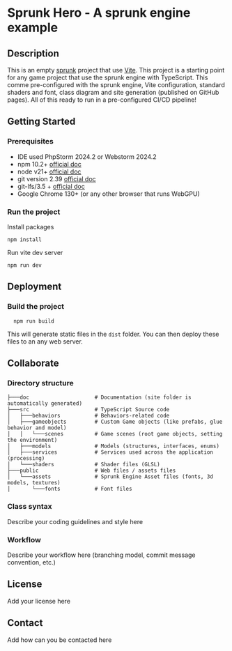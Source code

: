 # Sprunk Hero - A sprunk engine example

## Description
This is an empty [sprunk](https://sprunk-engine.com) project that use [Vite](https://vitejs.dev/).
This project is a starting point for any game project that use the sprunk engine with TypeScript.
This comme pre-configured with the sprunk engine, Vite configuration, standard shaders and font, class diagram and site generation (published on GitHub pages).
All of this ready to run in a pre-configured CI/CD pipeline!

## Getting Started

### Prerequisites
* IDE used PhpStorm 2024.2 or Webstorm 2024.2
* npm 10.2+ [official doc](https://docs.npmjs.com/try-the-latest-stable-version-of-npm)
* node v21+ [official doc](https://nodejs.org/en/download)
* git version 2.39 [official doc](https://git-scm.com/)
* git-lfs/3.5 + [official doc](https://git-lfs.github.com/)
* Google Chrome 130+ (or any other browser that runs WebGPU)

### Run the project
Install packages
```shell
npm install
```
Run vite dev server
```shell
npm run dev 
```

## Deployment
### Build the project
```shell
  npm run build
```
This will generate static files in the `dist` folder.
You can then deploy these files to an any web server.

## Collaborate
### Directory structure
```shell
├───doc                     # Documentation (site folder is automatically generated)
├───src                     # TypeScript Source code
│   ├───behaviors           # Behaviors-related code
│   ├───gameobjects         # Custom Game objects (like prefabs, glue behavior and model)
│   │   └───scenes          # Game scenes (root game objects, setting the environment)
│   ├───models              # Models (structures, interfaces, enums)
│   ├───services            # Services used across the application (processing)
│   └───shaders             # Shader files (GLSL)
├───public                  # Web files / assets files
│   └───assets              # Sprunk Engine Asset files (fonts, 3d models, textures)
│       └───fonts           # Font files
```
### Class syntax
Describe your coding guidelines and style here

### Workflow
Describe your workflow here (branching model, commit message convention, etc.)

## License
Add your license here

## Contact
Add how can you be contacted here